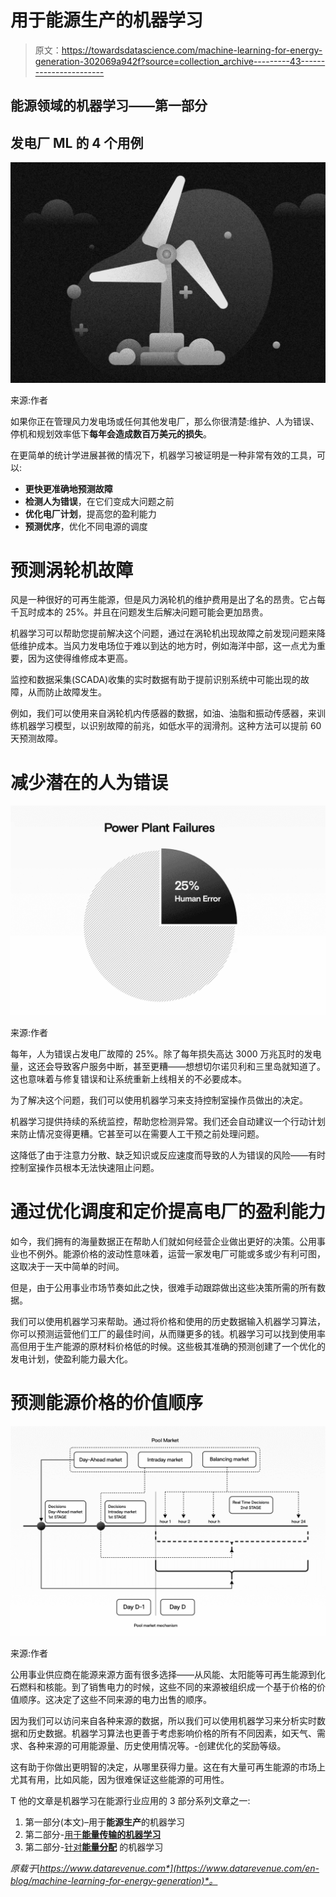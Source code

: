 # 用于能源生产的机器学习

> 原文：<https://towardsdatascience.com/machine-learning-for-energy-generation-302069a942f?source=collection_archive---------43----------------------->

## 能源领域的机器学习——第一部分

## 发电厂 ML 的 4 个用例

![](img/08452ac0b987d873a7efc1475e8e0bb6.png)

来源:作者

如果你正在管理风力发电场或任何其他发电厂，那么你很清楚:维护、人为错误、停机和规划效率低下**每年会造成数百万美元的损失**。

在更简单的统计学进展甚微的情况下，机器学习被证明是一种非常有效的工具，可以:

*   **更快更准确地预测故障**
*   **检测人为错误**，在它们变成大问题之前
*   **优化电厂计划**，提高您的盈利能力
*   **预测优序**，优化不同电源的调度

# 预测涡轮机故障

风是一种很好的可再生能源，但是风力涡轮机的维护费用是出了名的昂贵。它占每千瓦时成本的 25%。并且在问题发生后解决问题可能会更加昂贵。

机器学习可以帮助您提前解决这个问题，通过在涡轮机出现故障之前发现问题来降低维护成本。当风力发电场位于难以到达的地方时，例如海洋中部，这一点尤为重要，因为这使得维修成本更高。

监控和数据采集(SCADA)收集的实时数据有助于提前识别系统中可能出现的故障，从而防止故障发生。

例如，我们可以使用来自涡轮机内传感器的数据，如油、油脂和振动传感器，来训练机器学习模型，以识别故障的前兆，如低水平的润滑剂。这种方法可以提前 60 天预测故障。

# 减少潜在的人为错误

![](img/2f04f65b0af214d789e4b923857dfa05.png)

来源:作者

每年，人为错误占发电厂故障的 25%。除了每年损失高达 3000 万兆瓦时的发电量，这还会导致客户服务中断，甚至更糟——想想切尔诺贝利和三里岛就知道了。这也意味着与修复错误和让系统重新上线相关的不必要成本。

为了解决这个问题，我们可以使用机器学习来支持控制室操作员做出的决定。

机器学习提供持续的系统监控，帮助您检测异常。我们还会自动建议一个行动计划来防止情况变得更糟。它甚至可以在需要人工干预之前处理问题。

这降低了由于注意力分散、缺乏知识或反应速度而导致的人为错误的风险——有时控制室操作员根本无法快速阻止问题。

# 通过优化调度和定价提高电厂的盈利能力

如今，我们拥有的海量数据正在帮助人们就如何经营企业做出更好的决策。公用事业也不例外。能源价格的波动性意味着，运营一家发电厂可能或多或少有利可图，这取决于一天中简单的时间。

但是，由于公用事业市场节奏如此之快，很难手动跟踪做出这些决策所需的所有数据。

我们可以使用机器学习来帮助。通过将价格和使用的历史数据输入机器学习算法，你可以预测运营他们工厂的最佳时间，从而赚更多的钱。机器学习可以找到使用率高但用于生产能源的原材料价格低的时候。这些极其准确的预测创建了一个优化的发电计划，使盈利能力最大化。

# 预测能源价格的价值顺序

![](img/5430cec0f6811b22d879324cb0d84d3f.png)

来源:作者

公用事业供应商在能源来源方面有很多选择——从风能、太阳能等可再生能源到化石燃料和核能。到了销售电力的时候，这些不同的来源被组织成一个基于价格的价值顺序。这决定了这些不同来源的电力出售的顺序。

因为我们可以访问来自各种来源的数据，所以我们可以使用机器学习来分析实时数据和历史数据。机器学习算法也更善于考虑影响价格的所有不同因素，如天气、需求、各种来源的可用能源量、历史使用情况等。-创建优化的奖励等级。

这有助于你做出更明智的决定，从哪里获得力量。这在有大量可再生能源的市场上尤其有用，比如风能，因为很难保证这些能源的可用性。

T 他的文章是机器学习在能源行业应用的 3 部分系列文章之一:

1.  第一部分(本文)–用于**能源生产**的机器学习
2.  第二部分-[用于**能量传输的机器学习**](/machine-learning-for-energy-transmission-750f518ae282)
3.  第二部分-[针对**能量分配**](https://medium.com/@FHMS/2150d095520f?source=friends_link&sk=5a31dc83514467cb35b391d03e42d5d2) 的机器学习

*原载于*[*https://www.datarevenue.com*](https://www.datarevenue.com/en-blog/machine-learning-for-energy-generation)*。*